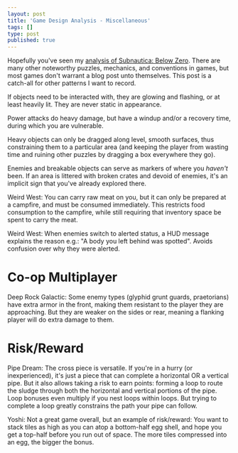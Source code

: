 ```yaml
---
layout: post
title: 'Game Design Analysis - Miscellaneous'
tags: []
type: post
published: true
---
```


Hopefully you've seen my [analysis of Subnautica: Below Zero](https://jay.mcgavren.com/2022/09/14/subnautica-below-zero-game-design-analysis.html). There are many other noteworthy puzzles, mechanics, and conventions in games, but most games don't warrant a blog post unto themselves. This post is a catch-all for other patterns I want to record.

<!--more-->

If objects need to be interacted with, they are glowing and flashing, or at least heavily lit. They are never static in appearance.

Power attacks do heavy damage, but have a windup and/or a recovery time, during which you are vulnerable.

Heavy objects can only be dragged along level, smooth surfaces, thus constraining them to a particular area (and keeping the player from wasting time and ruining other puzzles by dragging a box everywhere they go).

Enemies and breakable objects can serve as markers of where you _haven't_ been. If an area is littered with broken crates and devoid of enemies, it's an implicit sign that you've already explored there.

Weird West: You can carry raw meat on you, but it can only be prepared at a campfire, and must be consumed immediately. This restricts food consumption to the campfire, while still requiring that inventory space be spent to carry the meat.

Weird West: When enemies switch to alerted status, a HUD message explains the reason e.g.: "A body you left behind was spotted". Avoids confusion over why they were alerted.

# Co-op Multiplayer

Deep Rock Galactic: Some enemy types (glyphid grunt guards, praetorians) have extra armor in the front, making them resistant to the player they are approaching. But they are weaker on the sides or rear, meaning a flanking player will do extra damage to them.

# Risk/Reward

Pipe Dream: The cross piece is versatile. If you're in a hurry (or inexperienced), it's just a piece that can complete a horizontal OR a vertical pipe. But it also allows taking a risk to earn points: forming a loop to route the sludge through both the horizontal and vertical portions of the pipe. Loop bonuses even multiply if you nest loops within loops. But trying to complete a loop greatly constrains the path your pipe can follow.

Yoshi: Not a great game overall, but an example of risk/reward: You want to stack tiles as high as you can atop a bottom-half egg shell, and hope you get a top-half before you run out of space. The more tiles compressed into an egg, the bigger the bonus.
